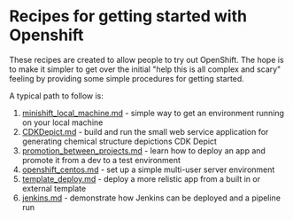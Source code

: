 # Recipes for getting started with Openshift

These recipes are created to allow people to try out OpenShift. The hope is to make it simpler to get over the initial
"help this is all complex and scary" feeling by providing some simple procedures for getting started.

A typical path to follow is:

1. [minishift_local_machine.md](minishift_local_machine.md) - simple way to get an environment running on your local machine
1. [CDKDepict.md](CDKDepict.md) - build and run the small web service application for generating chemical structure depictions CDK Depict
1. [promotion_between_projects.md](promotion_between_projects.md) - learn how to deploy an app and promote it from a dev to a test environment
1. [openshift_centos.md](openshift_centos.md) - set up a simple multi-user server environment
1. [template_deploy.md](template_deploy.md) - deploy a more relistic app from a built in or external template
1. [jenkins.md](jenkins.md) - demonstrate how Jenkins can be deployed and a pipeline run
